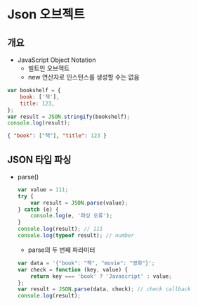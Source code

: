# Json 오브젝트

## 개요

-   JavaScript Object Notation
    -   빌트인 오브젝트
    -   new 연산자로 인스턴스를 생성할 수는 없음

```js
var bookshelf = {
    book: ['책'],
    title: 123,
};
var result = JSON.stringify(bookshelf);
console.log(result);
```

```json
{ "book": ["책"], "title": 123 }
```

## JSON 타입 파싱

-   parse()
    ```js
    var value = 111;
    try {
        var result = JSON.parse(value);
    } catch (e) {
        console.log(e, '파싱 오류');
    }
    console.log(result); // 111
    console.log(typeof result); // number
    ```
    -   parse의 두 번째 파라미터
    ```js
    var data = '{"book": "책", "movie": "영화"}';
    var check = function (key, value) {
        return key === 'book' ? 'Javascript' : value;
    };
    var result = JSON.parse(data, check); // check callback
    console.log(result);
    ```

